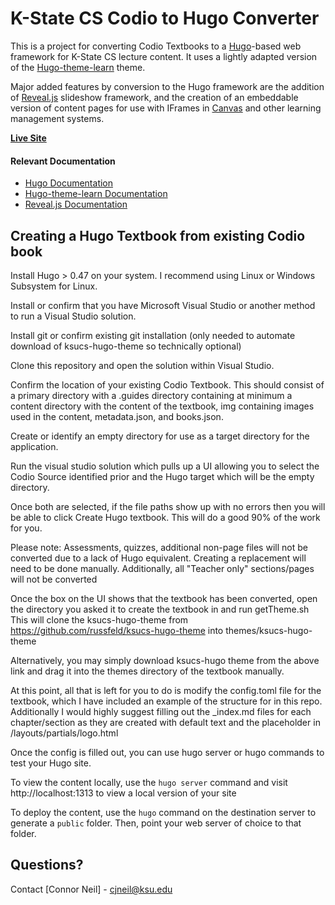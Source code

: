 # K-State CS Codio to Hugo Converter

This is a project for converting Codio Textbooks to a [Hugo](https://gohugo.io/)-based web framework for K-State CS lecture content. 
It uses a lightly adapted version of the [Hugo-theme-learn](https://learn.netlify.com/en/) theme.

Major added features by conversion to the Hugo framework are the addition of [Reveal.js](https://github.com/hakimel/reveal.js/) slideshow framework, and the creation of an embeddable version of content pages for use with IFrames in [Canvas](https://www.instructure.com/) and other learning management systems.

**[Live Site](https://textbooks.cs.ksu.edu/cis527)**

#### Relevant Documentation

* [Hugo Documentation](https://gohugo.io/documentation/)
* [Hugo-theme-learn Documentation](https://learn.netlify.com/en/)
* [Reveal.js Documentation](https://github.com/hakimel/reveal.js/)

## Creating a Hugo Textbook from existing Codio book

Install Hugo > 0.47 on your system. I recommend using Linux or Windows Subsystem for Linux.

Install or confirm that you have Microsoft Visual Studio or another method to run a Visual Studio solution.

Install git or confirm existing git installation (only needed to automate download of ksucs-hugo-theme so technically optional)

Clone this repository and open the solution within Visual Studio.

Confirm the location of your existing Codio Textbook. This should consist of a primary directory with a .guides directory containing 
at minimum a content directory with the content of the textbook, img containing images used in the content, metadata.json, and books.json.

Create or identify an empty directory for use as a target directory for the application.

Run the visual studio solution which pulls up a UI allowing you to select the Codio Source identified prior and the Hugo target which will be the empty directory.

Once both are selected, if the file paths show up with no errors then you will be able to click Create Hugo textbook. This will do a good 90% of the work for you.

Please note: Assessments, quizzes, additional non-page files will not be converted due to a lack of Hugo equivalent. Creating a replacement will need to be done manually. 
Additionally, all "Teacher only" sections/pages will not be converted

Once the box on the UI shows that the textbook has been converted, open the directory you asked it to create the textbook in and run getTheme.sh
This will clone the ksucs-hugo-theme from https://github.com/russfeld/ksucs-hugo-theme into themes/ksucs-hugo-theme

Alternatively, you may simply download ksucs-hugo theme from the above link and drag it into the themes directory of the textbook manually.

At this point, all that is left for you to do is modify the config.toml file for the textbook, which I have included an example of the structure for in this repo.
Additionally I would highly suggest filling out the _index.md files for each chapter/section as they are created with default text and the placeholder in /layouts/partials/logo.html

Once the config is filled out, you can use hugo server or hugo commands to test your Hugo site.

To view the content locally, use the `hugo server` command and visit http://localhost:1313 to view a local version of your site

To deploy the content, use the `hugo` command on the destination server to generate a `public` folder. Then, point your web server of choice to that folder.

## Questions?

Contact [Connor Neil] - cjneil@ksu.edu
